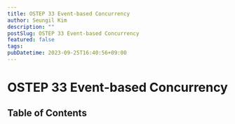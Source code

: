 ```yaml
---
title: OSTEP 33 Event-based Concurrency
author: Seungil Kim
description: ""
postSlug: OSTEP 33 Event-based Concurrency
featured: false
tags:
pubDatetime: 2023-09-25T16:40:56+09:00
---
```

# OSTEP 33 Event-based Concurrency

## Table of Contents